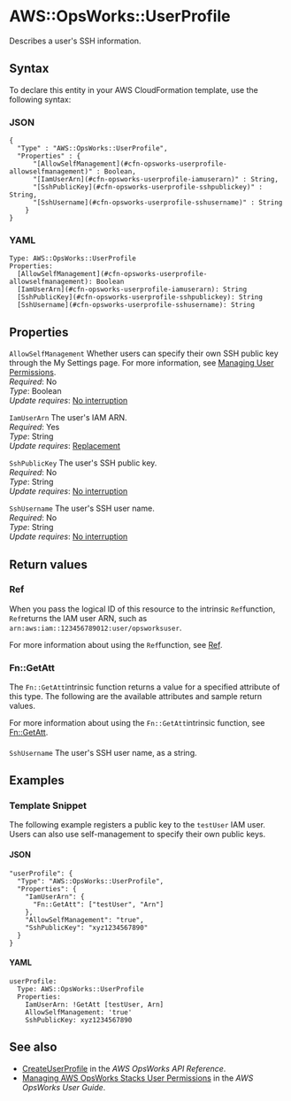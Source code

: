 # AWS::OpsWorks::UserProfile<a name="aws-resource-opsworks-userprofile"></a>

Describes a user's SSH information\.

## Syntax<a name="aws-resource-opsworks-userprofile-syntax"></a>

To declare this entity in your AWS CloudFormation template, use the following syntax:

### JSON<a name="aws-resource-opsworks-userprofile-syntax.json"></a>

```
{
  "Type" : "AWS::OpsWorks::UserProfile",
  "Properties" : {
      "[AllowSelfManagement](#cfn-opsworks-userprofile-allowselfmanagement)" : Boolean,
      "[IamUserArn](#cfn-opsworks-userprofile-iamuserarn)" : String,
      "[SshPublicKey](#cfn-opsworks-userprofile-sshpublickey)" : String,
      "[SshUsername](#cfn-opsworks-userprofile-sshusername)" : String
    }
}
```

### YAML<a name="aws-resource-opsworks-userprofile-syntax.yaml"></a>

```
Type: AWS::OpsWorks::UserProfile
Properties: 
  [AllowSelfManagement](#cfn-opsworks-userprofile-allowselfmanagement): Boolean
  [IamUserArn](#cfn-opsworks-userprofile-iamuserarn): String
  [SshPublicKey](#cfn-opsworks-userprofile-sshpublickey): String
  [SshUsername](#cfn-opsworks-userprofile-sshusername): String
```

## Properties<a name="aws-resource-opsworks-userprofile-properties"></a>

`AllowSelfManagement`  <a name="cfn-opsworks-userprofile-allowselfmanagement"></a>
Whether users can specify their own SSH public key through the My Settings page\. For more information, see [Managing User Permissions](https://docs.aws.amazon.com/opsworks/latest/userguide/security-settingsshkey.html)\.  
*Required*: No  
*Type*: Boolean  
*Update requires*: [No interruption](https://docs.aws.amazon.com/AWSCloudFormation/latest/UserGuide/using-cfn-updating-stacks-update-behaviors.html#update-no-interrupt)

`IamUserArn`  <a name="cfn-opsworks-userprofile-iamuserarn"></a>
The user's IAM ARN\.  
*Required*: Yes  
*Type*: String  
*Update requires*: [Replacement](https://docs.aws.amazon.com/AWSCloudFormation/latest/UserGuide/using-cfn-updating-stacks-update-behaviors.html#update-replacement)

`SshPublicKey`  <a name="cfn-opsworks-userprofile-sshpublickey"></a>
The user's SSH public key\.  
*Required*: No  
*Type*: String  
*Update requires*: [No interruption](https://docs.aws.amazon.com/AWSCloudFormation/latest/UserGuide/using-cfn-updating-stacks-update-behaviors.html#update-no-interrupt)

`SshUsername`  <a name="cfn-opsworks-userprofile-sshusername"></a>
The user's SSH user name\.  
*Required*: No  
*Type*: String  
*Update requires*: [No interruption](https://docs.aws.amazon.com/AWSCloudFormation/latest/UserGuide/using-cfn-updating-stacks-update-behaviors.html#update-no-interrupt)

## Return values<a name="aws-resource-opsworks-userprofile-return-values"></a>

### Ref<a name="aws-resource-opsworks-userprofile-return-values-ref"></a>

 When you pass the logical ID of this resource to the intrinsic `Ref`function, `Ref`returns the IAM user ARN, such as `arn:aws:iam::123456789012:user/opsworksuser`\.

For more information about using the `Ref`function, see [Ref](https://docs.aws.amazon.com/AWSCloudFormation/latest/UserGuide/intrinsic-function-reference-ref.html)\.

### Fn::GetAtt<a name="aws-resource-opsworks-userprofile-return-values-fn--getatt"></a>

The `Fn::GetAtt`intrinsic function returns a value for a specified attribute of this type\. The following are the available attributes and sample return values\.

For more information about using the `Fn::GetAtt`intrinsic function, see [Fn::GetAtt](https://docs.aws.amazon.com/AWSCloudFormation/latest/UserGuide/intrinsic-function-reference-getatt.html)\.

#### <a name="aws-resource-opsworks-userprofile-return-values-fn--getatt-fn--getatt"></a>

`SshUsername`  <a name="SshUsername-fn::getatt"></a>
The user's SSH user name, as a string\.

## Examples<a name="aws-resource-opsworks-userprofile--examples"></a>

### Template Snippet<a name="aws-resource-opsworks-userprofile--examples--Template_Snippet"></a>

The following example registers a public key to the `testUser` IAM user\. Users can also use self\-management to specify their own public keys\.

#### JSON<a name="aws-resource-opsworks-userprofile--examples--Template_Snippet--json"></a>

```
"userProfile": {
  "Type": "AWS::OpsWorks::UserProfile",
  "Properties": {
    "IamUserArn": {
      "Fn::GetAtt": ["testUser", "Arn"]
    },
    "AllowSelfManagement": "true",
    "SshPublicKey": "xyz1234567890"
  }
}
```

#### YAML<a name="aws-resource-opsworks-userprofile--examples--Template_Snippet--yaml"></a>

```
userProfile:
  Type: AWS::OpsWorks::UserProfile
  Properties:
    IamUserArn: !GetAtt [testUser, Arn]
    AllowSelfManagement: 'true'
    SshPublicKey: xyz1234567890
```

## See also<a name="aws-resource-opsworks-userprofile--seealso"></a>
+  [CreateUserProfile](https://docs.aws.amazon.com/opsworks/latest/APIReference/API_CreateUserProfile.html) in the *AWS OpsWorks API Reference*\.
+  [Managing AWS OpsWorks Stacks User Permissions](https://docs.aws.amazon.com/opsworks/latest/userguide/opsworks-security-users.html) in the *AWS OpsWorks User Guide*\.

